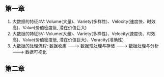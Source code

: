 ## 第一章
1. 大数据的特征4V: Volume(大量)、Variety(多样性)、Velocity(速度快、时效高)、Value(价值密度低, 潜在价值巨大)
2. 大数据的特征5V: Volume(大量)、Variety(多样性)、Velocity(速度快、时效高)、Value(价值密度低, 潜在价值巨大)、Veracity(准确性)
3. 大数据的处理流程: 数据收集 ---> 数据预处理与存储 ---> 数据处理与分析 ---> 数据可视化

## 第二章
